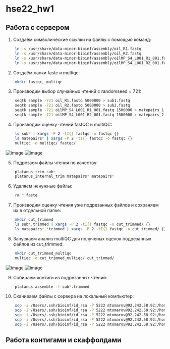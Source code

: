 # hse22_hw1

## Работа с сервером
1. Создаём символические ссылки на файлы с помощью команд:
``` bash
    ln -s /usr/share/data-minor-bioinf/assembly/oil_R1.fastq
    ln -s /usr/share/data-minor-bioinf/assembly/oil_R2.fastq
    ln -s /usr/share/data-minor-bioinf/assembly/oilMP_S4_L001_R1_001.fastq
    ln -s /usr/share/data-minor-bioinf/assembly/oilMP_S4_L001_R2_001.fastq
```

2. Создаём папки fastc и multiqc:
``` bash
    mkdir fastqc, multiqc
```

3. Производим выбор случайных чтений с randomseed = 721:
``` bash
    seqtk sample -721 oil_R1.fastq 5000000 > sub1.fastq
    seqtk sample -721 oil_R2.fastq 5000000 > sub2.fastq
    seqtk sample -721 oilMP_S4_L001_R1_001.fastq 1500000 > matepairs_1.fastq
    seqtk sample -721 oilMP_S4_L001_R2_001.fastq 1500000 > matepairs_2.fastq
```    

4. Производим оценку чтений fastQC и multiQC:
``` bash
    ls sub* | xargs -P 2 -tI{} fastqc -o fastqc {}
    ls matepairs* | xargs -P 2 -tI{} fastqc -o fastqc {}
    multiqc -o multiqc/ fastqc/
```
![image](https://user-images.githubusercontent.com/95280619/194337527-e67ec4ca-af03-4b11-878b-d5d704481a89.png)
![image](https://user-images.githubusercontent.com/95280619/194337657-9a817185-7f8e-48ad-8494-67b0428f1b6a.png)

5. Подрезаем файлы чтения по качеству:
``` bash
    platanus_trim sub*
    platanus_internal_trim matepairs* matepairs*
```

6. Удаляем ненужные файлы:
``` bash
    rm *.fastq
```

7. Производим оценку чтения уже подрезанных файлов и сохраняем их в отдельной папке:
``` bash
    mkdir cut_trimmed
    ls sub*.trimmed | xargs -P 2 -tI{} fastqc -o cut_trimmed/ {}
    ls matepairs*.*trimmed | xargs -P 2 -tI{} fastqc -o cut_trimmed/ {}
```

8. Запускаем анализ multiQC для полученых оценок подрезанных файлов из cut_trimmed:
``` bash
    mkdir cut_trimmed_multiqc
    multiqc -o cut_trimmed_multiqc/ cut_trimmed/
```
![image](https://user-images.githubusercontent.com/95280619/194337785-98c8fc56-70f4-4574-a700-60be4e0b0667.png)
![image](https://user-images.githubusercontent.com/95280619/194337876-1cf31c11-e635-45c1-b3bc-c18eab73f511.png)

9. Собираем контиги из подрезанных чтений:
``` bash
    platanus assemble -f sub*.trimmed
```
    
10. Скачиваем файлы с сервера на локальный компьютер:
``` bash
    scp -i /Users/.ssh/bioinf/id_rsa -P 5222 mtomarov@92.242.58.92:/home/mtomarov/out_contig.fa /Users/Marat/Desktop/hw
    scp -i /Users/.ssh/bioinf/id_rsa -P 5222 mtomarov@92.242.58.92:/home/mtomarov/out_scaffold.fa /Users/Marat/Desktop/hw
    scp -i /Users/.ssh/bioinf/id_rsa -P 5222 mtomarov@92.242.58.92:/home/mtomarov/out_gapClosed.fa /Users/Marat/Desktop/hw
    scp -i /Users/.ssh/bioinf/id_rsa -P 5222 mtomarov@92.242.58.92:/home/mtomarov/multiqc.zip /Users/Marat/Desktop/hw
    scp -i /Users/.ssh/bioinf/id_rsa -P 5222 mtomarov@92.242.58.92:/home/mtomarov/multiqc.zip /Users/Marat/Desktop/hw
```
## Работа контигами и скаффолдами 
